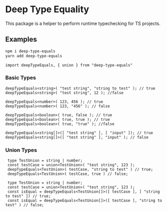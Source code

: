 # Deep Type Equality

This package is a helper to perform runtime typechecking for TS projects.

## Examples

```bash
npm i deep-type-equals
yarn add deep-type-equals
```

```txs
import deepTypeEquals, { union } from "deep-type-equals"
```

### Basic Types

```txs
deepTypeEquals<string>( "test string", "string to test" ); // true
deepTypeEquals<string>( "test string", 12 ); //false

deepTypeEquals<number>( 123, 456 ); // true
deepTypeEquals<number>( 123, "456" ); // false

deepTypeEquals<boolean>( true, false ); // true
deepTypeEquals<boolean>( true, true ); // true
deepTypeEquals<boolean>( true, "true" ); //false

deepTypeEquals<string[]>([ "test string" ], [ "input" ]); // true
deepTypeEquals<string[]>([ "test string" ], "input" ); // false
```

### Union Types

```txs
 type TestUnion = string | number;
 const testCase = union<TestUnion>( "test string", 123 );
 deepTypeEquals<TestUnion>( testCase, "string to test" ) // true;
 deepTypeEquals<TestUnion>( testCase, true ) // false;
```

```txs
 type TestUnion = string | number;
 const testCase = union<TestUnion>( "test string", 123 );
 const isEqual = deepTypeEquals<TestUnion[]>([ testCase ], [ "string to test" ]) // true;
 const isEqual = deepTypeEquals<TestUnion[]>([ testCase ], "string to test" ) // false;
```
